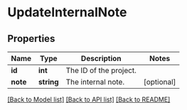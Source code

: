 # UpdateInternalNote

## Properties
Name | Type | Description | Notes
------------ | ------------- | ------------- | -------------
**id** | **int** | The ID of the project. | 
**note** | **string** | The internal note. | [optional] 

[[Back to Model list]](../README.md#documentation-for-models) [[Back to API list]](../README.md#documentation-for-api-endpoints) [[Back to README]](../README.md)


